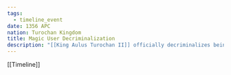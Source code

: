 ```yaml
---
tags:
  - timeline_event
date: 1356 APC
nation: Turochan Kingdom
title: Magic User Decriminalization
description: "[[King Aulus Turochan II]] officially decriminalizes being a natural magic user within the Kingdom, leading to a line of policies that legalizes magic"
---
```

[[Timeline]]
